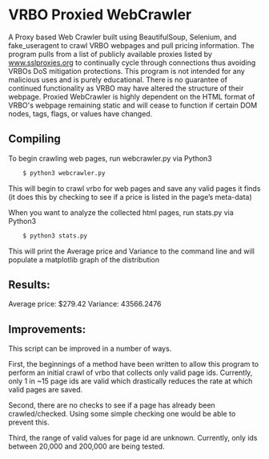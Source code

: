 # VRBO Proxied WebCrawler
A Proxy based Web Crawler built using BeautifulSoup, Selenium, and fake_useragent to crawl VRBO webpages and pull pricing information. The program pulls from a list of publicly available proxies listed by www.sslproxies.org to continually cycle through connections thus avoiding VRBOs DoS mitigation protections. This program is not intended for any malicious uses and is purely educational. There is no guarantee of continued functionality as VRBO may have altered the structure of their webpage. Proxied WebCrawler is highly dependent on the HTML format of VRBO's webpage remaining static and will cease to function if certain DOM nodes, tags, flags, or values have changed.

## Compiling

To begin crawling web pages, run webcrawler.py via Python3
```bash
	$ python3 webcrawler.py
```

This will begin to crawl vrbo for web pages and save any valid pages it finds (it does this by checking to see if a price is listed in the page’s meta-data)

When you want to analyze the collected html pages, run stats.py via Python3
```bash
	$ python3 stats.py
```

This will print the Average price and Variance to the command line and will populate a matplotlib graph of the distribution

## Results:

Average price: $279.42
Variance: 43566.2476

## Improvements:

This script can be improved in a number of ways.

First, the beginnings of a method have been written to allow this program to perform an initial crawl of vrbo that collects only valid page ids. Currently, only 1 in ~15 page ids are valid which drastically reduces the rate at which valid pages are saved.

Second, there are no checks to see if a page has already been crawled/checked. Using some simple checking one would be able to prevent this.

Third, the range of valid values for page id are unknown. Currently, only ids between 20,000 and 200,000 are being tested.

